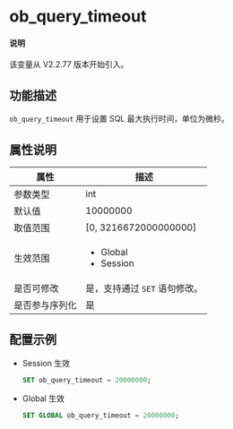 # ob_query_timeout

<main id="notice" type='explain'>
  <h4>说明</h4>
  <p>该变量从 V2.2.77 版本开始引入。</p>
</main>

## 功能描述

`ob_query_timeout` 用于设置 SQL 最大执行时间，单位为微秒。

## 属性说明

| **属性**  |    **描述**     |
|----------|------------------|
| 参数类型    | int                     |
| 默认值      | 10000000                |
| 取值范围    | [0, 3216672000000000] |
| 生效范围    | <ul><li>Global  </li><li>Session </li></ul>     |
| 是否可修改  | 是，支持通过 `SET` 语句修改。 |
| 是否参与序列化 | 是                       |

## 配置示例

* Session 生效

    ```sql
    SET ob_query_timeout = 20000000;
    ```

* Global 生效

    ```sql
    SET GLOBAL ob_query_timeout = 20000000;
    ```
